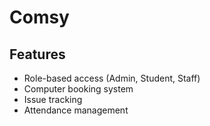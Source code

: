 # Comsy

## Features
- Role-based access (Admin, Student, Staff)
- Computer booking system
- Issue tracking
- Attendance management
